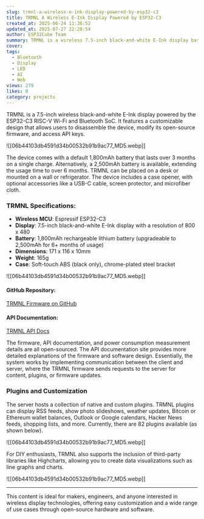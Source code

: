 ```yaml
---
slug: trmnl-a-wireless-e-ink-display-powered-by-esp32-c3
title: TRMNL A Wireless E-Ink Display Powered by ESP32-C3
created_at: 2025-06-24 11:36:52
updated_at: 2025-07-27 22:28:54
author: ESP32Cube Team
summary: TRMNL is a wireless 7.5-inch black-and-white E-Ink display based on the ESP32-C3 RISC-V SoC, offering customizable features, open-source firmware, and API access. It's perfect for DIYers and makers.
cover:
tags:
  - Bluetooth
  - Display
  - LED
  - AI
  - Web
views: 279
likes: 0
category: projects
---
```


TRMNL is a 7.5-inch wireless black-and-white E-Ink display powered by the ESP32-C3 RISC-V Wi-Fi and Bluetooth SoC. It features a customizable design that allows users to disassemble the device, modify its open-source firmware, and access API keys.

![[06b44103db4591d34b00532b91b9ac77_MD5.webp]]

The device comes with a default 1,800mAh battery that lasts over 3 months on a single charge. Alternatively, a 2,500mAh battery is available, extending the usage time to over 6 months. TRMNL can be placed on a desk or mounted on a wall or refrigerator. The device includes a case opener, with optional accessories like a USB-C cable, screen protector, and microfiber cloth.

### TRMNL Specifications:
- **Wireless MCU**: Espressif ESP32-C3
- **Display**: 7.5-inch black-and-white E-Ink display with a resolution of 800 x 480
- **Battery**: 1,800mAh rechargeable lithium battery (upgradeable to 2,500mAh for 6+ months of usage)
- **Dimensions**: 171 x 116 x 10mm
- **Weight**: 165g
- **Case**: Soft-touch ABS (black only), chrome-plated steel bracket

![[06b44103db4591d34b00532b91b9ac77_MD5.webp]]

#### GitHub Repository:
[TRMNL Firmware on GitHub](https://github.com/usetrmnl/trmnl-firmware)

#### API Documentation:
[TRMNL API Docs](https://docs.usetrmnl.com/go/how-it-works)

The firmware, API documentation, and power consumption measurement details are all open-sourced. The API documentation site provides more detailed explanations of the firmware and software design. Essentially, the system works by implementing communication between the client and server, where the TRMNL firmware sends requests to the server for content, plugins, or firmware updates.

### Plugins and Customization
The server hosts a collection of native and custom plugins. TRMNL plugins can display RSS feeds, show photo slideshows, weather updates, Bitcoin or Ethereum wallet balances, Outlook or Google calendars, Hacker News feeds, shopping lists, and more. Currently, there are 82 plugins available (as shown below).

![[06b44103db4591d34b00532b91b9ac77_MD5.webp]]

For DIY enthusiasts, TRMNL also supports the inclusion of third-party libraries like Highcharts, allowing you to create data visualizations such as line graphs and charts.

![[06b44103db4591d34b00532b91b9ac77_MD5.webp]]

---

This content is ideal for makers, engineers, and anyone interested in wireless display technologies, offering easy customization and a wide range of use cases through open-source hardware and software.
